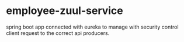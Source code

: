 # employee-zuul-service
spring boot app connected with eureka to manage with security control client request to the correct api producers.
